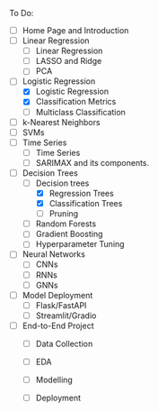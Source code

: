 To Do:
- [ ] Home Page and Introduction
- [ ] Linear Regression
    - [ ] Linear Regression
    - [ ] LASSO and Ridge
    - [ ] PCA
- [ ] Logistic Regression
    - [x] Logistic Regression
    - [x] Classification Metrics
    - [ ] Multiclass Classification
- [ ] k-Nearest Neighbors
- [ ] SVMs
- [ ] Time Series
    - [ ] Time Series
    - [ ] SARIMAX and its components.
- [ ] Decision Trees
    - [ ] Decision trees
        - [x] Regression Trees
        - [x] Classification Trees
        - [ ] Pruning
    - [ ] Random Forests
    - [ ] Gradient Boosting
    - [ ] Hyperparameter Tuning
- [ ] Neural Networks
    - [ ] CNNs
    - [ ] RNNs
    - [ ] GNNs
- [ ] Model Deployment
    - [ ] Flask/FastAPI
    - [ ] Streamlit/Gradio
- [ ] End-to-End Project
    - [ ] Data Collection
    - [ ] EDA
    - [ ] Modelling
    - [ ] Deployment
    
